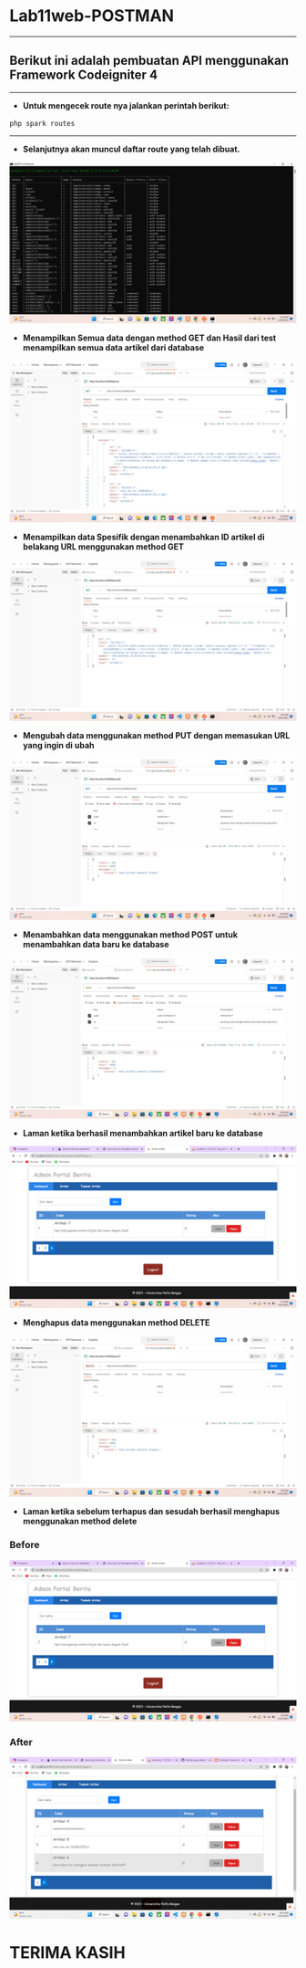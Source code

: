 # Lab11web-POSTMAN

---

## Berikut ini adalah pembuatan API menggunakan Framework Codeigniter 4

---

- **Untuk mengecek route nya jalankan perintah berikut:**
``` 
php spark routes
```
---
- **Selanjutnya akan muncul daftar route yang telah dibuat.**

![img1](img/routes.png)

- **Menampilkan Semua data dengan method GET dan Hasil dari test menampilkan semua data artikel dari database**

![img1](img/get1.png)

- **Menampilkan data Spesifik dengan menambahkan ID artikel di belakang URL menggunakan method GET**

![img1](img/get2.png)

- **Mengubah data menggunakan method PUT dengan memasukan URL yang ingin di ubah**

![img1](img/put.png)

- **Menambahkan data menggunakan method POST untuk menambahkan data baru ke database**

![img1](img/post.png)

- **Laman ketika berhasil menambahkan artikel baru ke database**

![img1](img/artikel7.png)

- **Menghapus data menggunakan method DELETE**

![img1](img/delete.png)

- **Laman ketika sebelum terhapus dan sesudah berhasil menghapus menggunakan method delete**
### Before
![img1](img/artikel7.png)

### After
![img1](img/after.png)

# TERIMA KASIH
